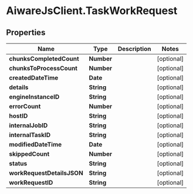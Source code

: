 # AiwareJsClient.TaskWorkRequest

## Properties

Name | Type | Description | Notes
------------ | ------------- | ------------- | -------------
**chunksCompletedCount** | **Number** |  | [optional] 
**chunksToProcessCount** | **Number** |  | [optional] 
**createdDateTime** | **Date** |  | [optional] 
**details** | **String** |  | [optional] 
**engineInstanceID** | **String** |  | [optional] 
**errorCount** | **Number** |  | [optional] 
**hostID** | **String** |  | [optional] 
**internalJobID** | **String** |  | [optional] 
**internalTaskID** | **String** |  | [optional] 
**modifiedDateTime** | **Date** |  | [optional] 
**skippedCount** | **Number** |  | [optional] 
**status** | **String** |  | [optional] 
**workRequestDetailsJSON** | **String** |  | [optional] 
**workRequestID** | **String** |  | [optional] 


